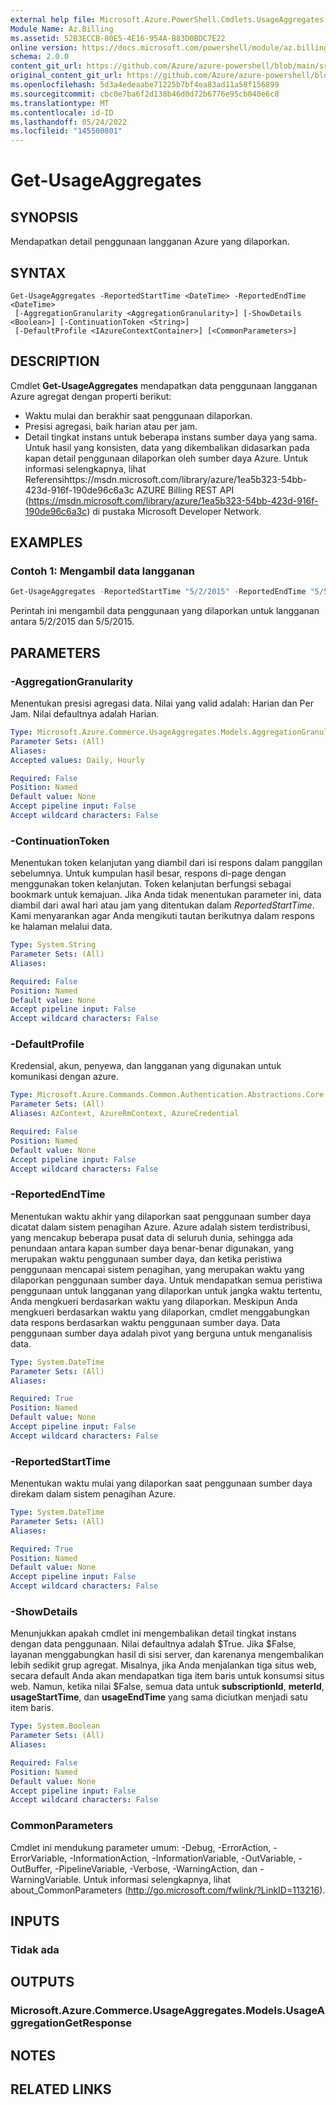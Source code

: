 ```yaml
---
external help file: Microsoft.Azure.PowerShell.Cmdlets.UsageAggregates.dll-Help.xml
Module Name: Az.Billing
ms.assetid: 52B3ECCB-80E5-4E16-954A-B83D0BDC7E22
online version: https://docs.microsoft.com/powershell/module/az.billing/get-usageaggregates
schema: 2.0.0
content_git_url: https://github.com/Azure/azure-powershell/blob/main/src/Billing/Billing/help/Get-UsageAggregates.md
original_content_git_url: https://github.com/Azure/azure-powershell/blob/main/src/Billing/Billing/help/Get-UsageAggregates.md
ms.openlocfilehash: 5d3a4edeaabe71225b7bf4ea83ad11a58f156899
ms.sourcegitcommit: cbc0e7ba6f2d138b46d0d72b6776e95cb040e6c8
ms.translationtype: MT
ms.contentlocale: id-ID
ms.lasthandoff: 05/24/2022
ms.locfileid: "145500801"
---
```

# Get-UsageAggregates

## SYNOPSIS
Mendapatkan detail penggunaan langganan Azure yang dilaporkan.

## SYNTAX

```
Get-UsageAggregates -ReportedStartTime <DateTime> -ReportedEndTime <DateTime>
 [-AggregationGranularity <AggregationGranularity>] [-ShowDetails <Boolean>] [-ContinuationToken <String>]
 [-DefaultProfile <IAzureContextContainer>] [<CommonParameters>]
```

## DESCRIPTION
Cmdlet **Get-UsageAggregates** mendapatkan data penggunaan langganan Azure agregat dengan properti berikut: 
- Waktu mulai dan berakhir saat penggunaan dilaporkan.
- Presisi agregasi, baik harian atau per jam.
- Detail tingkat instans untuk beberapa instans sumber daya yang sama.
Untuk hasil yang konsisten, data yang dikembalikan didasarkan pada kapan detail penggunaan dilaporkan oleh sumber daya Azure.
Untuk informasi selengkapnya, lihat Referensihttps://msdn.microsoft.com/library/azure/1ea5b323-54bb-423d-916f-190de96c6a3c AZURE Billing REST API (https://msdn.microsoft.com/library/azure/1ea5b323-54bb-423d-916f-190de96c6a3c) di pustaka Microsoft Developer Network.

## EXAMPLES

### Contoh 1: Mengambil data langganan
```powershell
Get-UsageAggregates -ReportedStartTime "5/2/2015" -ReportedEndTime "5/5/2015"
```

Perintah ini mengambil data penggunaan yang dilaporkan untuk langganan antara 5/2/2015 dan 5/5/2015.

## PARAMETERS

### -AggregationGranularity
Menentukan presisi agregasi data.
Nilai yang valid adalah: Harian dan Per Jam.
Nilai defaultnya adalah Harian.

```yaml
Type: Microsoft.Azure.Commerce.UsageAggregates.Models.AggregationGranularity
Parameter Sets: (All)
Aliases:
Accepted values: Daily, Hourly

Required: False
Position: Named
Default value: None
Accept pipeline input: False
Accept wildcard characters: False
```

### -ContinuationToken
Menentukan token kelanjutan yang diambil dari isi respons dalam panggilan sebelumnya.
Untuk kumpulan hasil besar, respons di-page dengan menggunakan token kelanjutan.
Token kelanjutan berfungsi sebagai bookmark untuk kemajuan.
Jika Anda tidak menentukan parameter ini, data diambil dari awal hari atau jam yang ditentukan dalam *ReportedStartTime*.
Kami menyarankan agar Anda mengikuti tautan berikutnya dalam respons ke halaman melalui data.

```yaml
Type: System.String
Parameter Sets: (All)
Aliases:

Required: False
Position: Named
Default value: None
Accept pipeline input: False
Accept wildcard characters: False
```

### -DefaultProfile
Kredensial, akun, penyewa, dan langganan yang digunakan untuk komunikasi dengan azure.

```yaml
Type: Microsoft.Azure.Commands.Common.Authentication.Abstractions.Core.IAzureContextContainer
Parameter Sets: (All)
Aliases: AzContext, AzureRmContext, AzureCredential

Required: False
Position: Named
Default value: None
Accept pipeline input: False
Accept wildcard characters: False
```

### -ReportedEndTime
Menentukan waktu akhir yang dilaporkan saat penggunaan sumber daya dicatat dalam sistem penagihan Azure.
Azure adalah sistem terdistribusi, yang mencakup beberapa pusat data di seluruh dunia, sehingga ada penundaan antara kapan sumber daya benar-benar digunakan, yang merupakan waktu penggunaan sumber daya, dan ketika peristiwa penggunaan mencapai sistem penagihan, yang merupakan waktu yang dilaporkan penggunaan sumber daya.
Untuk mendapatkan semua peristiwa penggunaan untuk langganan yang dilaporkan untuk jangka waktu tertentu, Anda mengkueri berdasarkan waktu yang dilaporkan.
Meskipun Anda mengkueri berdasarkan waktu yang dilaporkan, cmdlet menggabungkan data respons berdasarkan waktu penggunaan sumber daya.
Data penggunaan sumber daya adalah pivot yang berguna untuk menganalisis data.

```yaml
Type: System.DateTime
Parameter Sets: (All)
Aliases:

Required: True
Position: Named
Default value: None
Accept pipeline input: False
Accept wildcard characters: False
```

### -ReportedStartTime
Menentukan waktu mulai yang dilaporkan saat penggunaan sumber daya direkam dalam sistem penagihan Azure.

```yaml
Type: System.DateTime
Parameter Sets: (All)
Aliases:

Required: True
Position: Named
Default value: None
Accept pipeline input: False
Accept wildcard characters: False
```

### -ShowDetails
Menunjukkan apakah cmdlet ini mengembalikan detail tingkat instans dengan data penggunaan.
Nilai defaultnya adalah $True.
Jika $False, layanan menggabungkan hasil di sisi server, dan karenanya mengembalikan lebih sedikit grup agregat.
Misalnya, jika Anda menjalankan tiga situs web, secara default Anda akan mendapatkan tiga item baris untuk konsumsi situs web.
Namun, ketika nilai $False, semua data untuk **subscriptionId**, **meterId**, **usageStartTime**, dan **usageEndTime** yang sama diciutkan menjadi satu item baris.

```yaml
Type: System.Boolean
Parameter Sets: (All)
Aliases:

Required: False
Position: Named
Default value: None
Accept pipeline input: False
Accept wildcard characters: False
```

### CommonParameters
Cmdlet ini mendukung parameter umum: -Debug, -ErrorAction, -ErrorVariable, -InformationAction, -InformationVariable, -OutVariable, -OutBuffer, -PipelineVariable, -Verbose, -WarningAction, dan -WarningVariable. Untuk informasi selengkapnya, lihat about_CommonParameters (http://go.microsoft.com/fwlink/?LinkID=113216).

## INPUTS

### Tidak ada

## OUTPUTS

### Microsoft.Azure.Commerce.UsageAggregates.Models.UsageAggregationGetResponse

## NOTES

## RELATED LINKS
